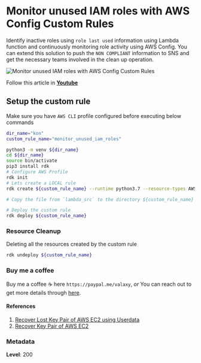 # Monitor unused IAM roles with AWS Config Custom Rules

 Identify inactive roles using `role last used` information using Lambda function and continuously monitoring role activity using AWS Config. You can extend this solution to push the `NON COMPLIANT` information to SNS and get the necessary teams involved in the clean up operation.

   ![Monitor unused IAM roles with AWS Config Custom Rules
](images/miztiik_github_aws_config_monitor_unused_iam_roles.png)

  Follow this article in **[Youtube](https://youtu.be/a4gOXBrVe6w)**

## Setup the custom rule

Make sure you have `AWS CLI` profile configured before executing below commands

```sh
dir_name="kon"
custom_rule_name="monitor_unused_iam_roles"

python3 -m venv ${dir_name}
cd ${dir_name}
source bin/activate
pip3 install rdk
# Configure AWS Profile
rdk init
# Lets create a LOCAL rule
rdk create ${custom_rule_name} --runtime python3.7 --resource-types AWS::IAM::Role

# Copy the file from `lambda_src` to the directory ${custom_rule_name} that was created now

# Deploy the custom rule
rdk deploy ${custom_rule_name}
```

### Resource Cleanup

Deleting all the resources created by the custom rule

```sh
rdk undeploy ${custom_rule_name}
```

### Buy me a coffee

Buy me a coffee ☕ here `https://paypal.me/valaxy`, _or_ You can reach out to get more details through [here](https://youtube.com/c/valaxytechnologies/about).

#### References

1. [Recover Lost Key Pair of AWS EC2 using Userdata](https://www.youtube.com/watch?v=Bqt538HRsws)
1. [Recover Key Pair of AWS EC2](https://www.youtube.com/watch?v=5btWXn4yWzQ)

### Metadata

**Level**: 200
